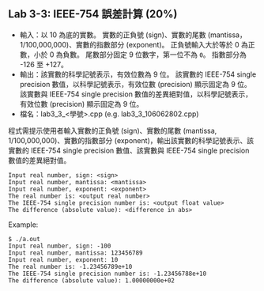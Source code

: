 ## Lab 3-3: IEEE-754 誤差計算 (20%)

* 輸入：以 10 為底的實數。
實數的正負號 (sign)、實數的尾數 (mantissa，1/100,000,000)、實數的指數部分 (exponent)。
正負號輸入大於等於 0 為正數，小於 0 為負數。
尾數部分固定 9 位數字，第一位不為 `0`。
指數部分為 -126 至 +127。
* 輸出：該實數的科學記號表示，有效位數為 9 位。
該實數的 IEEE-754 single precision 數值，以科學記號表示，有效位數 (precision) 顯示固定為 9 位。
該實數與 IEEE-754 single precision 數值的差異絕對值，以科學記號表示，有效位數 (precision) 顯示固定為 9 位。
* 檔名：lab3_3_<學號>.cpp (e.g. lab3_3_106062802.cpp)

程式需提示使用者輸入實數的正負號 (sign)、實數的尾數 (mantissa, 1/100,000,000)、實數的指數部分 (exponent)，輸出該實數的科學記號表示、該實數的 IEEE-754 single precision 數值、該實數與 IEEE-754 single precision 數值的差異絕對值。

```text
Input real number, sign: <sign>
Input real number, mantissa: <mantissa>
Input real number, exponent: <exponent>
The real number is: <output real number>
The IEEE-754 single precision number is: <output float value>
The difference (absolute value): <difference in abs>
```

Example:

```console
$ ./a.out
Input real number, sign: -100
Input real number, mantissa: 123456789
Input real number, exponent: 10
The real number is: -1.23456789e+10
The IEEE-754 single precision number is: -1.23456788e+10
The difference (absolute value): 1.00000000e+02
```
